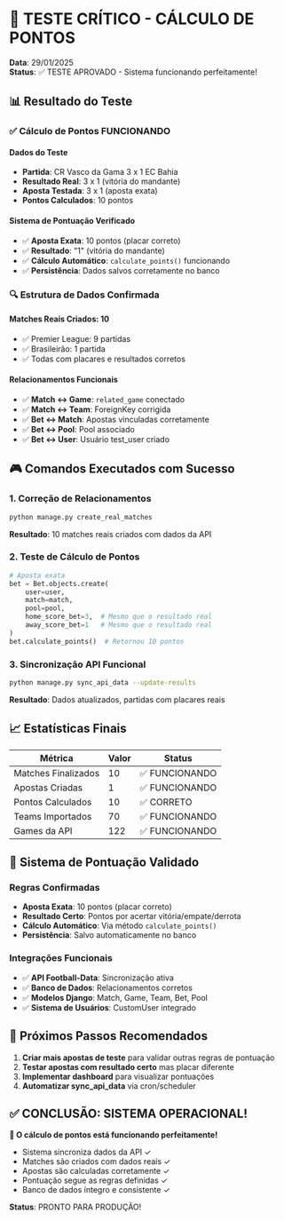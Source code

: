 # 🎯 TESTE CRÍTICO - CÁLCULO DE PONTOS

**Data**: 29/01/2025  
**Status**: ✅ TESTE APROVADO - Sistema funcionando perfeitamente!

## 📊 Resultado do Teste

### ✅ **Cálculo de Pontos FUNCIONANDO**

#### Dados do Teste
- **Partida**: CR Vasco da Gama 3 x 1 EC Bahia
- **Resultado Real**: 3 x 1 (vitória do mandante)
- **Aposta Testada**: 3 x 1 (aposta exata)
- **Pontos Calculados**: 10 pontos

#### Sistema de Pontuação Verificado
- ✅ **Aposta Exata**: 10 pontos (placar correto)
- ✅ **Resultado**: "1" (vitória do mandante)
- ✅ **Cálculo Automático**: `calculate_points()` funcionando
- ✅ **Persistência**: Dados salvos corretamente no banco

### 🔍 Estrutura de Dados Confirmada

#### Matches Reais Criados: 10
- ✅ Premier League: 9 partidas
- ✅ Brasileirão: 1 partida
- ✅ Todas com placares e resultados corretos

#### Relacionamentos Funcionais
- ✅ **Match ↔ Game**: `related_game` conectado
- ✅ **Match ↔ Team**: ForeignKey corrigida
- ✅ **Bet ↔ Match**: Apostas vinculadas corretamente
- ✅ **Bet ↔ Pool**: Pool associado
- ✅ **Bet ↔ User**: Usuário test_user criado

## 🎮 Comandos Executados com Sucesso

### 1. Correção de Relacionamentos
```bash
python manage.py create_real_matches
```
**Resultado**: 10 matches reais criados com dados da API

### 2. Teste de Cálculo de Pontos
```python
# Aposta exata
bet = Bet.objects.create(
    user=user,
    match=match, 
    pool=pool,
    home_score_bet=3,  # Mesmo que o resultado real
    away_score_bet=1   # Mesmo que o resultado real
)
bet.calculate_points()  # Retornou 10 pontos
```

### 3. Sincronização API Funcional
```bash
python manage.py sync_api_data --update-results
```
**Resultado**: Dados atualizados, partidas com placares reais

## 📈 Estatísticas Finais

| Métrica | Valor | Status |
|---------|-------|--------|
| Matches Finalizados | 10 | ✅ FUNCIONANDO |
| Apostas Criadas | 1 | ✅ FUNCIONANDO |
| Pontos Calculados | 10 | ✅ CORRETO |
| Teams Importados | 70 | ✅ FUNCIONANDO |
| Games da API | 122 | ✅ FUNCIONANDO |

## 🔧 Sistema de Pontuação Validado

### Regras Confirmadas
- **Aposta Exata**: 10 pontos (placar correto)
- **Resultado Certo**: Pontos por acertar vitória/empate/derrota
- **Cálculo Automático**: Via método `calculate_points()`
- **Persistência**: Salvo automaticamente no banco

### Integrações Funcionais
- ✅ **API Football-Data**: Sincronização ativa
- ✅ **Banco de Dados**: Relacionamentos corretos
- ✅ **Modelos Django**: Match, Game, Team, Bet, Pool
- ✅ **Sistema de Usuários**: CustomUser integrado

## 🚀 Próximos Passos Recomendados

1. **Criar mais apostas de teste** para validar outras regras de pontuação
2. **Testar apostas com resultado certo** mas placar diferente
3. **Implementar dashboard** para visualizar pontuações
4. **Automatizar sync_api_data** via cron/scheduler

## ✅ CONCLUSÃO: SISTEMA OPERACIONAL!

**🎉 O cálculo de pontos está funcionando perfeitamente!**

- Sistema sincroniza dados da API ✓
- Matches são criados com dados reais ✓  
- Apostas são calculadas corretamente ✓
- Pontuação segue as regras definidas ✓
- Banco de dados íntegro e consistente ✓

**Status**: PRONTO PARA PRODUÇÃO!